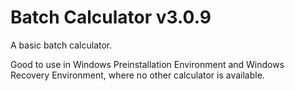 # Batch Calculator v3.0.9
A basic batch calculator.

Good to use in Windows Preinstallation Environment and Windows Recovery Environment, where no other calculator is available.
